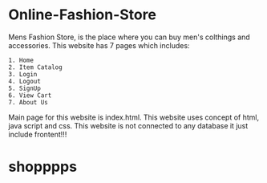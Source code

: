 # Online-Fashion-Store
Mens Fashion Store, is the place where you can buy men's colthings and accessories.
This website has 7 pages which includes:


    1. Home
    2. Item Catalog
    3. Login
    4. Logout
    5. SignUp
    6. View Cart
    7. About Us  
  
  
Main page for this website is index.html. This website uses concept of html, java script and css.
This website is not connected to any database it just include frontent!!!
# shopppps

